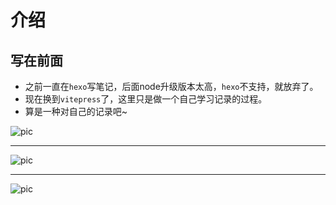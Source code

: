 

 # 介绍
## 写在前面

- 之前一直在`hexo`写笔记，后面node升级版本太高，`hexo`不支持，就放弃了。
- 现在换到`vitepress`了，这里只是做一个自己学习记录的过程。
- 算是一种对自己的记录吧~



![pic](https://kmcha.com/text2image/%E6%AF%8F%E5%A4%A9%E5%9D%9A%E6%8C%81 "notice")
***

![pic](https://kmcha.com/text2image/%E6%AF%8F%E5%A4%A9%E5%9D%9A%E6%8C%81 "notice")
***

![pic](https://kmcha.com/text2image/%E6%AF%8F%E5%A4%A9%E5%9D%9A%E6%8C%81 "notice")



